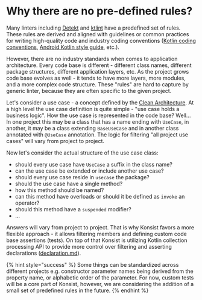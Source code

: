 # Why there are no pre-defined rules?

Many linters including [Detekt](https://github.com/detekt/detekt) and [ktlint](https://github.com/pinterest/ktlint) have a predefined set of rules. These rules are derived and aligned with guidelines or common practices for writing high-quality code and industry coding conventions ([Kotlin coding conventions](https://kotlinlang.org/docs/coding-conventions.html), [Android Kotlin style guide](https://developer.android.com/kotlin/style-guide), etc.).

However, there are no industry standards when comes to application architecture. Every code base is different - different class names, different package structures, different application layers, etc. As the project grows code base evolves as well - it tends to have more layers, more modules, and a more complex code structure. These "rules" are hard to capture by generic linter, because they are often specific to the given project.&#x20;

Let's consider a use case - a concept defined by the [Clean Architecture](https://blog.cleancoder.com/uncle-bob/2012/08/13/the-clean-architecture.html). At a high level the use case definition is quite simple - "use case holds a business logic". How the use case is represented in the code base? Well... In one project this may be a class that has a name ending with `UseCase`, in another, it may be a class extending `BaseUseCase` and in another class annotated with `@UseCase` annotation. The logic for filtering "all project use cases" will vary from project to project.

Now let's consider the actual structure of the use case class:&#x20;

* should every use case have `UseCase` a suffix in the class name?
* can the use case be extended or include another use case?
* should every use case reside in `usecase` the package?
* should the use case have a single method?
* how this method should be named?
* can this method have overloads or should it be defined as `invoke` an operator?
* should this method have a `suspended` modifier?
* …

Answers will vary from project to project. That is why Konsist favors a more flexible approach - it allows filtering members and defining custom code base assertions (tests). On top of that Konsist is utilizing Kotlin collection processing API to provide more control over filtering and asserting declarations ([declaration.md](../features/declaration.md "mention")).



{% hint style="success" %}
Some things can be standardized across different projects e.g. constructor parameter names being derived from the property name, or alphabetic order of the parameter. For now, custom tests will be a core part of Konsist, however, we are considering the addition of a small set of predefined rules in the future.
{% endhint %}
